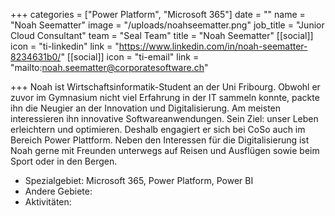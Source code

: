 +++
categories = ["Power Platform", "Microsoft 365"]
date = ""
name = "Noah Seematter"
image = "/uploads/noahseematter.png"
job_title = "Junior Cloud Consultant"
team = "Seal Team"
title = "Noah Seematter"
[[social]]
icon = "ti-linkedin"
link = "https://www.linkedin.com/in/noah-seematter-8234631b0/"
[[social]]
icon = "ti-email"
link = "mailto:noah.seematter@corporatesoftware.ch"

+++
Noah ist Wirtschaftsinformatik-Student an der Uni Fribourg. Obwohl er zuvor im Gymnasium nicht viel Erfahrung in der IT sammeln konnte, packte ihn die Neugier an der Innovation und Digitalisierung. Am meisten interessieren ihn innovative Softwareanwendungen. Sein Ziel: unser Leben erleichtern und optimieren. Deshalb engagiert er sich bei CoSo auch im Bereich Power Plattform. Neben den Interessen für die Digitalisierung ist Noah gerne mit Freunden unterwegs auf Reisen und Ausflügen sowie beim Sport oder in den Bergen.

* Spezialgebiet: Microsoft 365, Power Platform, Power BI
* Andere Gebiete:
* Aktivitäten: